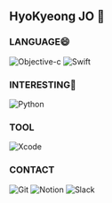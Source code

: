 <!--
**hogang1223/hogang1223** is a ✨ _special_ ✨ repository because its `README.md` (this file) appears on your GitHub profile.

Here are some ideas to get you started:

- 🔭 I’m currently working on ...
- 🌱 I’m currently learning ...
- 👯 I’m looking to collaborate on ...
- 🤔 I’m looking for help with ...
- 💬 Ask me about ...
- 📫 How to reach me: ...
- 😄 Pronouns: ...
- ⚡ Fun fact: ...
-->
## HyoKyeong JO 👋

### LANGUAGE😄
![Objective-c](https://img.shields.io/badge/-ObjectiveC-yellow?style=flat-square&logo=objective-c&logoColor=white)
![Swift](https://img.shields.io/badge/-Swift-red?style=flat-square&logo=swift&logoColor=white)


### INTERESTING🌱
![Python](https://img.shields.io/badge/-Python-yellowgreen?style=flat-square&logo=Python&logoColor=black)


### TOOL
![Xcode](https://img.shields.io/badge/-Xcode-6699FF?style=flat-square&logo=Xcode&logoColor=white)


### CONTACT
![Git](https://img.shields.io/badge/-GitHub-990099?style=flat-square&logo=GitHub&logoColor=white)
![Notion](https://img.shields.io/badge/-Notion-black?style=flat-square&logo=Notion&logoColor=white)
![Slack](https://img.shields.io/badge/-Slack-CC9900?style=flat-square&logo=slack&logoColor=white)

